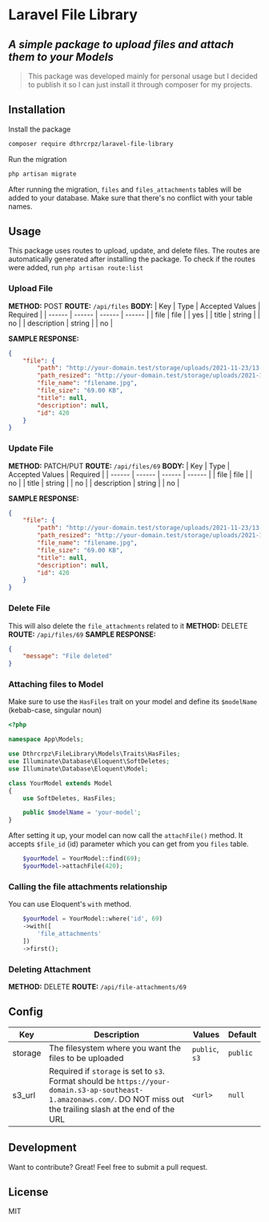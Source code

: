 # Laravel File Library
## _A simple package to upload files and attach them to your Models_

> This package was developed mainly for personal usage but I decided to publish it so I can just install it through composer for my projects.

## Installation
Install the package

```sh
composer require dthrcrpz/laravel-file-library
```

Run the migration
```sh
php artisan migrate
```
After running the migration, `files` and `files_attachments` tables will be added to your database. Make sure that there's no conflict with your table names.

## Usage
This package uses routes to upload, update, and delete files.
The routes are automatically generated after installing the package. To check if the routes were added, run `php artisan route:list`
### Upload File
**METHOD:** POST
**ROUTE:** `/api/files`
**BODY:**
| Key | Type | Accepted Values | Required |
| ------ | ------ | ------ | ------ |
| file | file | <your uploaded fle> | yes |
| title | string | <any> | no |
| description | string | <any> | no |

**SAMPLE RESPONSE:**
```json
{
    "file": {
        "path": "http://your-domain.test/storage/uploads/2021-11-23/13-41-51-297141/filename.jpg",
        "path_resized": "http://your-domain.test/storage/uploads/2021-11-23/13-41-51-297141/filename_thumbnail.jpg",
        "file_name": "filename.jpg",
        "file_size": "69.00 KB",
        "title": null,
        "description": null,
        "id": 420
    }
}
```

### Update File
**METHOD:** PATCH/PUT
**ROUTE:** `/api/files/69`
**BODY:**
| Key | Type | Accepted Values | Required |
| ------ | ------ | ------ | ------ |
| file | file | <your uploaded fle> | no |
| title | string | <any> | no |
| description | string | <any> | no |

**SAMPLE RESPONSE:**
```json
{
    "file": {
        "path": "http://your-domain.test/storage/uploads/2021-11-23/13-41-51-297141/filename.jpg",
        "path_resized": "http://your-domain.test/storage/uploads/2021-11-23/13-41-51-297141/filename_thumbnail.jpg",
        "file_name": "filename.jpg",
        "file_size": "69.00 KB",
        "title": null,
        "description": null,
        "id": 420
    }
}
```

### Delete File
This will also delete the `file_attachments` related to it
**METHOD:** DELETE
**ROUTE:** `/api/files/69`
**SAMPLE RESPONSE:**
```json
{
    "message": "File deleted"
}
```

### Attaching files to Model
Make sure to use the `HasFiles` trait on your model and define its `$modelName` (kebab-case, singular noun)
```php
<?php

namespace App\Models;

use Dthrcrpz\FileLibrary\Models\Traits\HasFiles;
use Illuminate\Database\Eloquent\SoftDeletes;
use Illuminate\Database\Eloquent\Model;

class YourModel extends Model
{
    use SoftDeletes, HasFiles;

    public $modelName = 'your-model';
}
```

After setting it up, your model can now call the `attachFile()` method. It accepts `$file_id` (id) parameter which you can get from you `files` table.
```php
    $yourModel = YourModel::find(69);
    $yourModel->attachFile(420);
```
### Calling the file attachments relationship
You can use Eloquent's `with` method.
```php
    $yourModel = YourModel::where('id', 69)
    ->with([
        'file_attachments'
    ])
    ->first();
```

### Deleting Attachment
**METHOD:** DELETE
**ROUTE:** `/api/file-attachments/69`

## Config
| Key | Description | Values | Default |
| ------ | ------ | ------ | ------ |
| storage | The filesystem where you want the files to be uploaded | `public`, `s3` | `public` |
| s3_url | Required if `storage` is set to `s3`. Format should be `https://your-domain.s3-ap-southeast-1.amazonaws.com/`. DO NOT miss out the trailing slash at the end of the URL | `<url>` | `null` |

## Development
Want to contribute? Great! Feel free to submit a pull request.

## License
MIT
